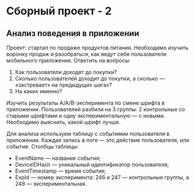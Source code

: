 # Сборный проект - 2
## Анализ поведения в приложении

Проект: стартап по продаже продуктов питания. Необходимо изучить воронку продаж и разобраться, как ведут себя пользователи мобильного приложения. Ответить на вопросы:

1. Как пользователи доходят до покупки?
2. Сколько пользователей доходит до покупки, а сколько — «застревает» на предыдущих шагах?
3. На каких именно?

Изучить результаты A/A/B-эксперимента по смене шрифта в приложении. Пользователей разбили на 3 группы: 2 контрольные со старыми шрифтами и одну экспериментальную — с новыми. Необходимо выяснить, какой шрифт лучше.

Для анализа используем таблицу с событиями пользователя в приложении. Каждая запись в логе — это действие пользователя, или событие. Столбцы таблицы:

- EventName — название события;
- DeviceIDHash — уникальный идентификатор пользователя;
- EventTimestamp — время события;
- ExpId — номер эксперимента: 246 и 247 — контрольные группы, а 248 — экспериментальная.
